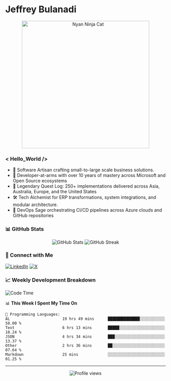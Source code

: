 # Jeffrey Bulanadi

<div align="center">
  <img src="https://www.nyan.cat/cats/nyaninja.gif" alt="Nyan Ninja Cat" width="400"/>
</div>

### < Hello_World />

- 🎨 Software Artisan crafting small-to-large scale business solutions.
- 💼 Developer-at-arms with over 10 years of mastery across Microsoft and Open Source ecosystems
- 🏢 Legendary Quest Log: 250+ implementations delivered across Asia, Australia, Europe, and the United States
- 🛠️ Tech Alchemist for ERP transformations, system integrations, and modular architecture.
- 🔄 DevOps Sage orchestrating CI/CD pipelines across Azure clouds and GitHub repositories

### 📊 GitHub Stats

<div align="center">
  <img src="https://github-readme-stats.vercel.app/api?username=jeffreybulanadi&show_icons=true&theme=tokyonight" alt="GitHub Stats" />
  <img src="https://github-readme-streak-stats.herokuapp.com/?user=jeffreybulanadi&theme=tokyonight" alt="GitHub Streak" />
</div>

### 🤝 Connect with Me

[![LinkedIn](https://img.shields.io/badge/LinkedIn-Connect-blue?style=for-the-badge&logo=linkedin)](https://linkedin.com/in/jeffreybulanadi)
[![X](https://img.shields.io/badge/Twitter-Follow-blue?style=for-the-badge&logo=twitter)](https://x.com/JeffreyBulanadi)

### 📈 Weekly Development Breakdown

<!--START_SECTION:waka-->
![Code Time](http://img.shields.io/badge/Code%20Time-229%20hrs%2016%20mins-blue)

📊 **This Week I Spent My Time On** 

```text
💬 Programming Languages: 
AL                       19 hrs 49 mins      ██████████████░░░░░░░░░░░   58.00 % 
Text                     6 hrs 13 mins       █████░░░░░░░░░░░░░░░░░░░░   18.24 % 
JSON                     4 hrs 34 mins       ███░░░░░░░░░░░░░░░░░░░░░░   13.37 % 
Other                    2 hrs 36 mins       ██░░░░░░░░░░░░░░░░░░░░░░░   07.64 % 
Markdown                 25 mins             ░░░░░░░░░░░░░░░░░░░░░░░░░   01.25 % 
```


<!--END_SECTION:waka-->

---

<div align="center">
  <img src="https://komarev.com/ghpvc/?username=jeffreybulanadi&color=blue&style=flat-square" alt="Profile views" />
</div>
